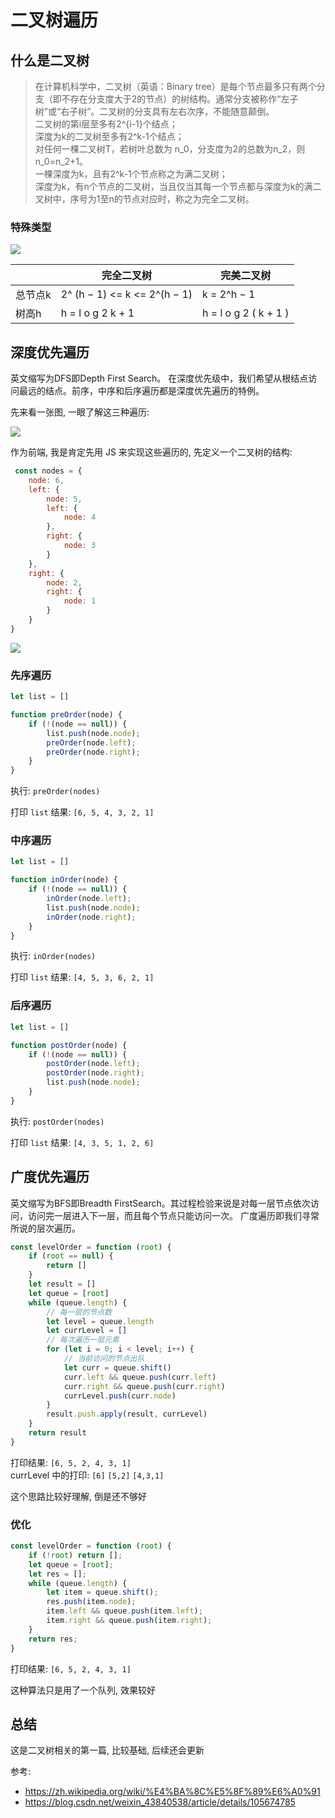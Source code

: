 # 二叉树遍历

## 什么是二叉树

> 在计算机科学中，二叉树（英语：Binary tree）是每个节点最多只有两个分支（即不存在分支度大于2的节点）的树结构。通常分支被称作“左子树”或“右子树”。二叉树的分支具有左右次序，不能随意颠倒。  
> 二叉树的第i层至多有2^{i-1}个结点；  
> 深度为k的二叉树至多有2^k-1个结点；  
> 对任何一棵二叉树T，若树叶总数为 n_0，分支度为2的总数为n_2，则n_0=n_2+1。  
> 一棵深度为k，且有2^k-1个节点称之为满二叉树；   
> 深度为k，有n个节点的二叉树，当且仅当其每一个节点都与深度为k的满二叉树中，序号为1至n的节点对应时，称之为完全二叉树。

### 特殊类型

![](./images/specialType.png)

|  | 完全二叉树 | 完美二叉树 |
| --- | --- | --- |
| 总节点k | 2^ (h − 1)  <= k <= 2^(h − 1)   | k = 2^h − 1   |
| 树高h | h = l o g 2 k + 1  | h = l o g 2 ( k + 1 )   |

## 深度优先遍历

英文缩写为DFS即Depth First Search。 在深度优先级中，我们希望从根结点访问最远的结点。前序，中序和后序遍历都是深度优先遍历的特例。

先来看一张图, 一眼了解这三种遍历:

![](./images/traverse.png)

作为前端, 我是肯定先用 JS 来实现这些遍历的, 先定义一个二叉树的结构:

```js
 const nodes = {
    node: 6,
    left: {
        node: 5,
        left: {
            node: 4
        },
        right: {
            node: 3
        }
    },
    right: {
        node: 2,
        right: {
            node: 1
        }
    }
}
```

![](./images/nodes.png)

### 先序遍历

```js
let list = []

function preOrder(node) {
    if (!(node == null)) {
        list.push(node.node);
        preOrder(node.left);
        preOrder(node.right);
    }
}
```

执行: `preOrder(nodes)`

打印 `list` 结果: `[6, 5, 4, 3, 2, 1]`

### 中序遍历

```js
let list = []

function inOrder(node) {
    if (!(node == null)) {
        inOrder(node.left);
        list.push(node.node);
        inOrder(node.right);
    }
}
```

执行: `inOrder(nodes)`

打印 `list` 结果: `[4, 5, 3, 6, 2, 1]`

### 后序遍历

```js
let list = []

function postOrder(node) {
    if (!(node == null)) {
        postOrder(node.left);
        postOrder(node.right);
        list.push(node.node);
    }
}
```

执行: `postOrder(nodes)`

打印 `list` 结果: `[4, 3, 5, 1, 2, 6]`

## 广度优先遍历

英文缩写为BFS即Breadth FirstSearch。其过程检验来说是对每一层节点依次访问，访问完一层进入下一层，而且每个节点只能访问一次。 广度遍历即我们寻常所说的层次遍历。

```js
const levelOrder = function (root) {
    if (root == null) {
        return []
    }
    let result = []
    let queue = [root]
    while (queue.length) {
        // 每一层的节点数
        let level = queue.length
        let currLevel = []
        // 每次遍历一层元素
        for (let i = 0; i < level; i++) {
            // 当前访问的节点出队
            let curr = queue.shift()
            curr.left && queue.push(curr.left)
            curr.right && queue.push(curr.right)
            currLevel.push(curr.node)
        }
        result.push.apply(result, currLevel)
    }
    return result
}
```

打印结果: `[6, 5, 2, 4, 3, 1]`  
currLevel 中的打印:  `[6]` `[5,2]` `[4,3,1]`

这个思路比较好理解, 倒是还不够好

### 优化

```js
const levelOrder = function (root) {
    if (!root) return [];
    let queue = [root];
    let res = [];
    while (queue.length) {
        let item = queue.shift();
        res.push(item.node);
        item.left && queue.push(item.left);
        item.right && queue.push(item.right);
    }
    return res;
}
```

打印结果: `[6, 5, 2, 4, 3, 1]`

这种算法只是用了一个队列, 效果较好

## 总结

这是二叉树相关的第一篇, 比较基础, 后续还会更新

参考:

- https://zh.wikipedia.org/wiki/%E4%BA%8C%E5%8F%89%E6%A0%91
- https://blog.csdn.net/weixin_43840538/article/details/105674785
